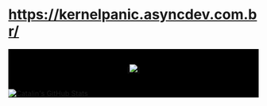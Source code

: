 
# https://kernelpanic.asyncdev.com.br/



<div style="background-color:black;"> 


<div align="center">
	<br>
		
	
[<img src="https://wiki.gentoo.org/images/thumb/b/b8/Larry-nefarius-v2.svg/300px-Larry-nefarius-v2.svg.png">]	
	
	
	
</div>

<br>
<div>
<a href="https://github.com/cloudbyteelias/cloudbyteelias">
  <img align="center" src="https://github-readme-stats.vercel.app/api?username=cloudbyteelias&show_icons=true&theme=radical" alt="Catalin's GitHub Stats" />
</a>
</div>
<div>

</div>


